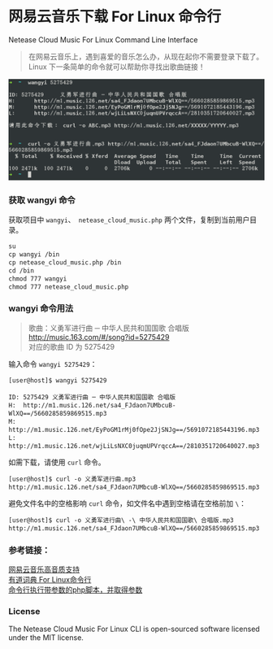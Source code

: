 # 网易云音乐下载 For Linux 命令行  
Netease Cloud Music For Linux Command Line Interface  

> 在网易云音乐上，遇到喜爱的音乐怎么办，从现在起你不需要登录下载了。  
> Linux 下一条简单的命令就可以帮助你寻找出歌曲链接！  

![Netease Cloud Music For Linux CLI](https://github.com/NULL1945/netease_cloud_music_cli/blob/master/music.png)

### 获取 wangyi 命令  
获取项目中 `wangyi`、` netease_cloud_music.php` 两个文件，复制到当前用户目录。  
```
su  
cp wangyi /bin  
cp netease_cloud_music.php /bin  
cd /bin  
chmod 777 wangyi  
chmod 777 netease_cloud_music.php  
```

### wangyi 命令用法
> 歌曲：义勇军进行曲 ─ 中华人民共和国国歌 合唱版  
> http://music.163.com/#/song?id=5275429  
> 对应的歌曲 ID 为 5275429  

输入命令 `wangyi 5275429`：  
```
[user@host]$ wangyi 5275429  

ID: 5275429	义勇军进行曲 ─ 中华人民共和国国歌 合唱版  
H:	http://m1.music.126.net/sa4_FJdaon7UMbcuB-WlXQ==/5660285859869515.mp3  
M:	http://m1.music.126.net/EyPoGM1rMj0fOpe2JjSNJg==/5691072185443196.mp3  
L:	http://m1.music.126.net/wjLiLsNXC0juqmUPVrqccA==/2810351720640027.mp3  

```
 
如需下载，请使用 `curl` 命令。  

```
[user@host]$ curl -o 义勇军进行曲.mp3 http://m1.music.126.net/sa4_FJdaon7UMbcuB-WlXQ==/5660285859869515.mp3  
```
避免文件名中的空格影响 `curl` 命令，如文件名中遇到空格请在空格前加 `\`：
```
[user@host]$ curl -o 义勇军进行曲\ -\ 中华人民共和国国歌\ 合唱版.mp3 http://m1.music.126.net/sa4_FJdaon7UMbcuB-WlXQ==/5660285859869515.mp3  
```

### 参考链接：
[网易云音乐高音质支持](https://greasyfork.org/scripts/10582)  
[有道词典 For Linux命令行](https://github.com/elekids/youdao-cli/)  
[命令行执行带参数的php脚本，并取得参数](http://blog.csdn.net/eldn__/article/details/9197505)  

### License

The Netease Cloud Music For Linux CLI is open-sourced software licensed under the MIT license.  
